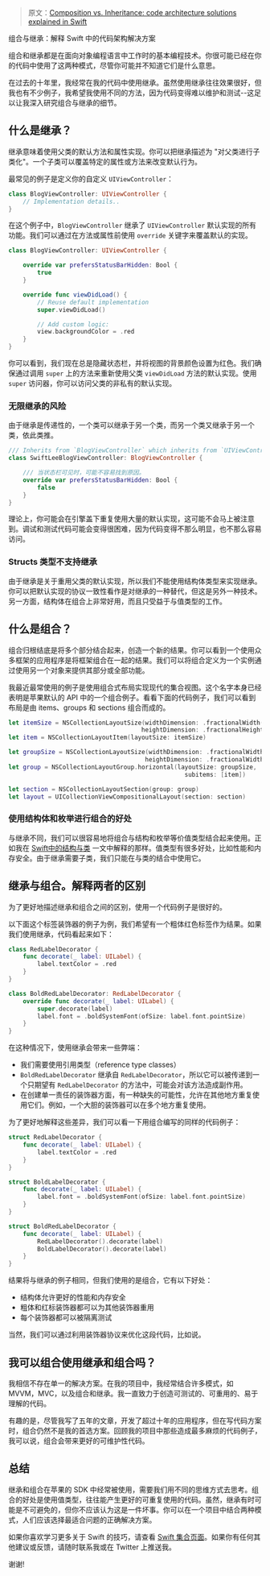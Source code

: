 > 原文：[Composition vs. Inheritance: code architecture solutions explained in Swift](https://www.avanderlee.com/swift/composition-inheritance-code-architecture/)

组合与继承：解释 Swift 中的代码架构解决方案

组合和继承都是在面向对象编程语言中工作时的基本编程技术。你很可能已经在你的代码中使用了这两种模式，尽管你可能并不知道它们是什么意思。

在过去的十年里，我经常在我的代码中使用继承。虽然使用继承往往效果很好，但我也有不少例子，我希望我使用不同的方法，因为代码变得难以维护和测试--这足以让我深入研究组合与继承的细节。

## 什么是继承？

继承意味着使用父类的默认方法和属性实现。你可以把继承描述为 "对父类进行子类化"。一个子类可以覆盖特定的属性或方法来改变默认行为。

最常见的例子是定义你的自定义 `UIViewController`：

```swift
class BlogViewController: UIViewController {
    // Implementation details..
}
```

在这个例子中，`BlogViewController` 继承了 `UIViewController` 默认实现的所有功能。我们可以通过在方法或属性前使用 `override` 关键字来覆盖默认的实现。

```swift
class BlogViewController: UIViewController {

    override var prefersStatusBarHidden: Bool {
        true
    }

    override func viewDidLoad() {
        // Reuse default implementation
        super.viewDidLoad()

        // Add custom logic:
        view.backgroundColor = .red
    }
}
```

你可以看到，我们现在总是隐藏状态栏，并将视图的背景颜色设置为红色。我们确保通过调用 `super` 上的方法来重新使用父类 `viewDidLoad` 方法的默认实现。使用 `super` 访问器，你可以访问父类的非私有的默认实现。

### 无限继承的风险

由于继承是传递性的，一个类可以继承于另一个类，而另一个类又继承于另一个类，依此类推。

```swift
/// Inherits from `BlogViewController` which inherits from `UIViewController`
class SwiftLeeBlogViewController: BlogViewController {

    /// 当状态栏可见时，可能不容易找到原因。
    override var prefersStatusBarHidden: Bool {
        false
    }
}
```

理论上，你可能会在引擎盖下重复使用大量的默认实现，这可能不会马上被注意到。调试和测试代码可能会变得很困难，因为代码变得不那么明显，也不那么容易访问。

### Structs 类型不支持继承

由于继承是关于重用父类的默认实现，所以我们不能使用结构体类型来实现继承。你可以把默认实现的协议一致性看作是对继承的一种替代，但这是另外一种技术。另一方面，结构体在组合上非常好用，而且只受益于与值类型的工作。


## 什么是组合？

组合归根结底是将多个部分结合起来，创造一个新的结果。你可以看到一个使用众多框架的应用程序是将框架组合在一起的结果。我们可以将组合定义为一个实例通过使用另一个对象来提供其部分或全部功能。

我最近最常使用的例子是使用组合式布局实现现代的集合视图。这个名字本身已经表明是苹果默认的 API 中的一个组合例子。看看下面的代码例子，我们可以看到布局是由 items、groups 和 sections 组合而成的。

```swift
let itemSize = NSCollectionLayoutSize(widthDimension: .fractionalWidth(0.2),
                                     heightDimension: .fractionalHeight(1.0))
let item = NSCollectionLayoutItem(layoutSize: itemSize)

let groupSize = NSCollectionLayoutSize(widthDimension: .fractionalWidth(1.0),
                                      heightDimension: .fractionalWidth(0.2))
let group = NSCollectionLayoutGroup.horizontal(layoutSize: groupSize,
                                                 subitems: [item])

let section = NSCollectionLayoutSection(group: group)
let layout = UICollectionViewCompositionalLayout(section: section)
```


### 使用结构体和枚举进行组合的好处

与继承不同，我们可以很容易地将组合与结构和枚举等价值类型结合起来使用。正如我在 [Swift中的结构与类](https://www.avanderlee.com/swift/struct-class-differences/) 一文中解释的那样。值类型有很多好处，比如性能和内存安全。由于继承需要子类，我们只能在与类的结合中使用它。


## 继承与组合。解释两者的区别

为了更好地描述继承和组合之间的区别，使用一个代码例子是很好的。

以下面这个标签装饰器的例子为例，我们希望有一个粗体红色标签作为结果。如果我们使用继承，代码看起来如下：

```swift
class RedLabelDecorator {
    func decorate(_ label: UILabel) {
        label.textColor = .red
    }
}

class BoldRedLabelDecorator: RedLabelDecorator {
    override func decorate(_ label: UILabel) {
        super.decorate(label)
        label.font = .boldSystemFont(ofSize: label.font.pointSize)
    }
}
```

在这种情况下，使用继承会带来一些弊端：
* 我们需要使用引用类型（reference type classes）
* `BoldRedLabelDecorator` 继承自 `RedLabelDecorator`，所以它可以被传递到一个只期望有 `RedLabelDecorator` 的方法中，可能会对该方法造成副作用。
* 在创建单一责任的装饰器方面，有一种缺失的可能性，允许在其他地方重复使用它们。例如，一个大胆的装饰器可以在多个地方重复使用。

为了更好地解释这些差异，我们可以看一下用组合编写的同样的代码例子：

```swift
struct RedLabelDecorator {
    func decorate(_ label: UILabel) {
        label.textColor = .red
    }
}

struct BoldLabelDecorator {
    func decorate(_ label: UILabel) {
        label.font = .boldSystemFont(ofSize: label.font.pointSize)
    }
}

struct BoldRedLabelDecorator {
    func decorate(_ label: UILabel) {
        RedLabelDecorator().decorate(label)
        BoldLabelDecorator().decorate(label)
    }
}
```

结果将与继承的例子相同，但我们使用的是组合，它有以下好处：
* 结构体允许更好的性能和内存安全
* 粗体和红标装饰器都可以为其他装饰器重用
* 每个装饰器都可以被隔离测试

当然，我们可以通过利用装饰器协议来优化这段代码，比如说。

## 我可以组合使用继承和组合吗？

我相信不存在单一的解决方案。在我的项目中，我经常结合许多模式，如 MVVM，MVC，以及组合和继承。我一直致力于创造可测试的、可重用的、易于理解的代码。

有趣的是，尽管我写了五年的文章，开发了超过十年的应用程序，但在写代码方案时，组合仍然不是我的首选方案。回顾我的项目中那些造成最多麻烦的代码例子，我可以说，组合会带来更好的可维护性代码。


## 总结

继承和组合在苹果的 SDK 中经常被使用，需要我们用不同的思维方式去思考。组合的好处是使用值类型，往往能产生更好的可重复使用的代码。虽然，继承有时可能是不可避免的，但你不应该认为这是一件坏事。你可以在一个项目中结合两种模式，人们应该选择最适合问题的正确解决方案。

如果你喜欢学习更多关于 Swift 的技巧，请查看 [Swift 集合页面](https://www.avanderlee.com/category/swift/)。如果你有任何其他建议或反馈，请随时联系我或在 Twitter 上推送我。

谢谢!



